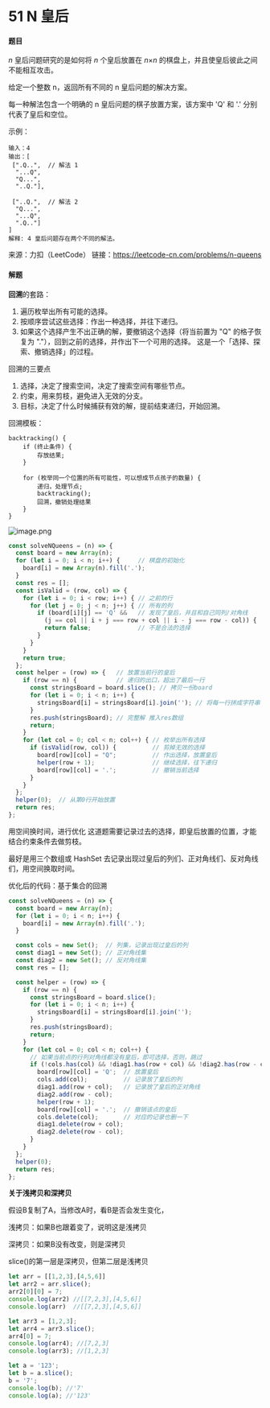 # 51 N 皇后

#### 题目

*n* 皇后问题研究的是如何将 *n* 个皇后放置在 *n*×*n* 的棋盘上，并且使皇后彼此之间不能相互攻击。

给定一个整数 n，返回所有不同的 n 皇后问题的解决方案。

每一种解法包含一个明确的 n 皇后问题的棋子放置方案，该方案中 'Q' 和 '.' 分别代表了皇后和空位。

 示例：

```
输入：4
输出：[
 [".Q..",  // 解法 1
  "...Q",
  "Q...",
  "..Q."],

 ["..Q.",  // 解法 2
  "Q...",
  "...Q",
  ".Q.."]
]
解释: 4 皇后问题存在两个不同的解法。
```

来源：力扣（LeetCode）
链接：https://leetcode-cn.com/problems/n-queens



#### 解题

**回溯**的套路：

1. 遍历枚举出所有可能的选择。
2. 按顺序尝试这些选择：作出一种选择，并往下递归。
3. 如果这个选择产生不出正确的解，要撤销这个选择（将当前置为 "Q" 的格子恢复为 "."），回到之前的选择，并作出下一个可用的选择。
   这是一个「选择、探索、撤销选择」的过程。

回溯的三要点

1. 选择，决定了搜索空间，决定了搜索空间有哪些节点。
2. 约束，用来剪枝，避免进入无效的分支。
3. 目标，决定了什么时候捕获有效的解，提前结束递归，开始回溯。

回溯模板：

```
backtracking() {
    if (终止条件) {
        存放结果;
    }

    for (枚举同一个位置的所有可能性，可以想成节点孩子的数量) {
        递归，处理节点;
        backtracking();
        回溯，撤销处理结果
    }
}
```

![image.png](https://pic.leetcode-cn.com/1599102658-ubFHgg-image.png)



```js
const solveNQueens = (n) => {
  const board = new Array(n);
  for (let i = 0; i < n; i++) {     // 棋盘的初始化
    board[i] = new Array(n).fill('.');
  }
  const res = [];
  const isValid = (row, col) => {  
    for (let i = 0; i < row; i++) { // 之前的行
      for (let j = 0; j < n; j++) { // 所有的列
        if (board[i][j] == 'Q' &&   // 发现了皇后，并且和自己同列/对角线
          (j == col || i + j === row + col || i - j === row - col)) {
          return false;             // 不是合法的选择
        }
      }
    }
    return true;
  };
  const helper = (row) => {   // 放置当前行的皇后
    if (row == n) {           // 递归的出口，超出了最后一行
      const stringsBoard = board.slice(); // 拷贝一份board
      for (let i = 0; i < n; i++) {
        stringsBoard[i] = stringsBoard[i].join(''); // 将每一行拼成字符串
      }
      res.push(stringsBoard); // 完整解 推入res数组
      return;
    }
    for (let col = 0; col < n; col++) { // 枚举出所有选择
      if (isValid(row, col)) {          // 剪掉无效的选择
        board[row][col] = "Q";          // 作出选择，放置皇后
        helper(row + 1);                // 继续选择，往下递归
        board[row][col] = '.';          // 撤销当前选择
      }
    }
  };
  helper(0);  // 从第0行开始放置
  return res;
};
```

用空间换时间，进行优化
这道题需要记录过去的选择，即皇后放置的位置，才能结合约束条件去做剪枝。

最好是用三个数组或 HashSet 去记录出现过皇后的列们、正对角线们、反对角线们，用空间换取时间。

优化后的代码：基于集合的回溯

```js
const solveNQueens = (n) => {
  const board = new Array(n);
  for (let i = 0; i < n; i++) {
    board[i] = new Array(n).fill('.');
  }

  const cols = new Set();  // 列集，记录出现过皇后的列
  const diag1 = new Set(); // 正对角线集
  const diag2 = new Set(); // 反对角线集
  const res = [];

  const helper = (row) => {
    if (row == n) {
      const stringsBoard = board.slice();
      for (let i = 0; i < n; i++) {
        stringsBoard[i] = stringsBoard[i].join('');
      }
      res.push(stringsBoard);
      return;
    }
    for (let col = 0; col < n; col++) {
      // 如果当前点的行列对角线都没有皇后，即可选择，否则，跳过
      if (!cols.has(col) && !diag1.has(row + col) && !diag2.has(row - col)) { 
        board[row][col] = 'Q';  // 放置皇后
        cols.add(col);          // 记录放了皇后的列
        diag1.add(row + col);   // 记录放了皇后的正对角线
        diag2.add(row - col);
        helper(row + 1);
        board[row][col] = '.';  // 撤销该点的皇后
        cols.delete(col);       // 对应的记录也删一下
        diag1.delete(row + col);
        diag2.delete(row - col);
      }
    }
  };
  helper(0);
  return res;
};
```



**关于浅拷贝和深拷贝**

假设B复制了A，当修改A时，看B是否会发生变化，

浅拷贝：如果B也跟着变了，说明这是浅拷贝

深拷贝：如果B没有改变，则是深拷贝

slice()的第一层是深拷贝，但第二层是浅拷贝

```js
let arr = [[1,2,3],[4,5,6]]
let arr2 = arr.slice();
arr2[0][0] = 7;
console.log(arr2) //[[7,2,3],[4,5,6]]
console.log(arr)  //[[7,2,3],[4,5,6]]

let arr3 = [1,2,3];
let arr4 = arr3.slice();
arr4[0] = 7;
console.log(arr4); //[7,2,3]
console.log(arr3); //[1,2,3]  

let a = '123';
let b = a.slice();
b = '7';
console.log(b); //'7'
console.log(a); //'123'
```

